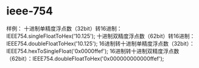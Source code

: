 # ieee-754
样例：
  十进制单精度浮点数（32bit）转16进制：IEEE754.singleFloatToHex('10.125');
  十进制双精度浮点数（62bit）转16进制：IEEE754.doubleFloatToHex('10.125');
  16进制转十进制单精度浮点数（32bit）：IEEE754.hexToSingleFloat('0x0000ffef');
  16进制转十进制双精度浮点数（62bit）：IEEE754.doubleFloatToHex('0x000000000000ffef');
